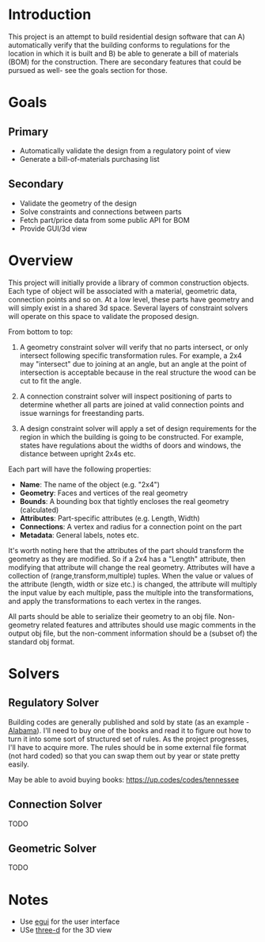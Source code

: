# Introduction

This project is an attempt to build residential design software that can A) automatically verify that the building conforms to 
regulations for the location in which it is built and B) be able to generate a bill of materials (BOM) for the construction. There 
are secondary features that could be pursued as well- see the goals section for those.

# Goals

## Primary

* Automatically validate the design from a regulatory point of view
* Generate a bill-of-materials purchasing list

## Secondary

* Validate the geometry of the design
* Solve constraints and connections between parts
* Fetch part/price data from some public API for BOM
* Provide GUI/3d view

# Overview

This project will initially provide a library of common construction objects. Each type of object will be associated with 
a material, geometric data, connection points and so on. At a low level, these parts have geometry and will simply exist 
in a shared 3d space. Several layers of constraint solvers will operate on this space to validate the proposed design. 

From bottom to top:

1.  A geometry constraint solver will verify that no parts intersect, or only intersect following specific transformation
    rules. For example, a 2x4 may "intersect" due to joining at an angle, but an angle at the point of intersection is 
    acceptable because in the real structure the wood can be cut to fit the angle.

2.  A connection constraint solver will inspect positioning of parts to determine whether all parts are joined at valid 
    connection points and issue warnings for freestanding parts.

3.  A design constraint solver will apply a set of design requirements for the region in which the building is going 
    to be constructed. For example, states have regulations about the widths of doors and windows, the distance between 
    upright 2x4s etc.

Each part will have the following properties:

* **Name**:        The name of the object (e.g. "2x4")
* **Geometry**:    Faces and vertices of the real geometry
* **Bounds**:      A bounding box that tightly encloses the real geometry (calculated)
* **Attributes**:  Part-specific attributes (e.g. Length, Width)
* **Connections**: A vertex and radius for a connection point on the part 
* **Metadata**:    General labels, notes etc.

It's worth noting here that the attributes of the part should transform the geometry as they are modified. So if a 2x4 has 
a "Length" attribute, then modifying that attribute will change the real geometry. Attributes will have a collection of 
(range,transform,multiple) tuples. When the value or values of the attribute (length, width or size etc.) is changed, the 
attribute will multiply the input value by each multiple, pass the multiple into the transformations, and apply the transformations
to each vertex in the ranges.

All parts should be able to serialize their geometry to an obj file. Non-geometry related features and attributes should use 
magic comments in the output obj file, but the non-comment information should be a (subset of) the standard obj format.

# Solvers

## Regulatory Solver

Building codes are generally published and sold by state (as an example - [Alabama](https://dcm.alabama.gov/bldg_code.aspx#BC)). 
I'll need to buy one of the books and read it to figure out how to turn it into some sort of structured set of rules. As the project 
progresses, I'll have to acquire more. The rules should be in some external file format (not hard coded) so that you can swap them 
out by year or state pretty easily.

May be able to avoid buying books: https://up.codes/codes/tennessee

## Connection Solver

TODO

## Geometric Solver

TODO

# Notes

* Use [egui](https://github.com/emilk/egui) for the user interface
* USe [three-d](https://github.com/asny/three-d) for the 3D view